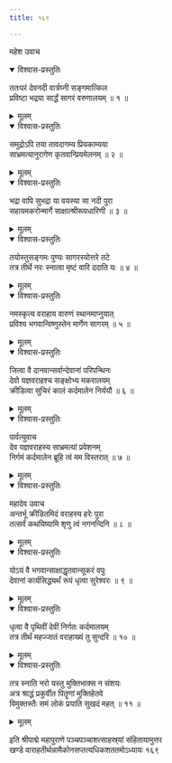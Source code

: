```yaml
---
title: १६९

---
```

महेश उवाच  

<details open><summary>विश्वास-प्रस्तुतिः</summary>

ततःपरं देवनदी वार्त्रघ्नी सङ्गमात्किल  
प्रविष्टा भद्रया सार्द्धं सागरं वरुणालयम् ॥ १ ॥
</details>

<details><summary>मूलम्</summary>

ततःपरं देवनदी वार्त्रघ्नी सङ्गमात्किल  
प्रविष्टा भद्रया सार्द्धं सागरं वरुणालयम् ॥ १ ॥
</details>



<details open><summary>विश्वास-प्रस्तुतिः</summary>

समुद्रोऽपि तया तावदागम्य प्रियकाम्यया  
साभ्रमत्यानुरागेण कृतवान्प्रियमेलनम् ॥ २ ॥
</details>

<details><summary>मूलम्</summary>

समुद्रोऽपि तया तावदागम्य प्रियकाम्यया  
साभ्रमत्यानुरागेण कृतवान्प्रियमेलनम् ॥ २ ॥
</details>



<details open><summary>विश्वास-प्रस्तुतिः</summary>

भद्रा वापि सुभद्रा या वयस्या सा नदी पुरा  
सहायमकरोन्मार्गे साक्षात्श्रीरूपधारिणी ॥ ३ ॥
</details>

<details><summary>मूलम्</summary>

भद्रा वापि सुभद्रा या वयस्या सा नदी पुरा  
सहायमकरोन्मार्गे साक्षात्श्रीरूपधारिणी ॥ ३ ॥
</details>



<details open><summary>विश्वास-प्रस्तुतिः</summary>

तयोस्तुसङ्गमः पुण्यः सागरस्योत्तरे तटे  
तत्र तीर्थे नरः स्नात्वा मृष्टं वारि ददाति यः ॥ ४ ॥
</details>

<details><summary>मूलम्</summary>

तयोस्तुसङ्गमः पुण्यः सागरस्योत्तरे तटे  
तत्र तीर्थे नरः स्नात्वा मृष्टं वारि ददाति यः ॥ ४ ॥
</details>



<details open><summary>विश्वास-प्रस्तुतिः</summary>

नमस्कृत्य वराहाय वारुणं स्थानमाप्नुयात्  
प्रविश्य भगवान्विष्णुस्तेन मार्गेण सागरम् ॥ ५ ॥
</details>

<details><summary>मूलम्</summary>

नमस्कृत्य वराहाय वारुणं स्थानमाप्नुयात्  
प्रविश्य भगवान्विष्णुस्तेन मार्गेण सागरम् ॥ ५ ॥
</details>



<details open><summary>विश्वास-प्रस्तुतिः</summary>

जित्वा वै दानवान्सर्वान्देवानां परिपन्थिनः  
देवो यज्ञवराहश्च सङ्क्षोभ्य मकरालयम्  
क्रीडित्वा सुचिरं कालं कर्दमालेन निर्ययौ ॥ ६ ॥
</details>

<details><summary>मूलम्</summary>

जित्वा वै दानवान्सर्वान्देवानां परिपन्थिनः  
देवो यज्ञवराहश्च सङ्क्षोभ्य मकरालयम्  
क्रीडित्वा सुचिरं कालं कर्दमालेन निर्ययौ ॥ ६ ॥
</details>



<details open><summary>विश्वास-प्रस्तुतिः</summary>

पार्वत्युवाच  
देव यज्ञवराहस्य साभ्रमत्यां प्रवेशनम्  
निर्गमं कर्दमालेन ब्रूहि त्वं मम विस्तरात् ॥ ७ ॥
</details>

<details><summary>मूलम्</summary>

पार्वत्युवाच  
देव यज्ञवराहस्य साभ्रमत्यां प्रवेशनम्  
निर्गमं कर्दमालेन ब्रूहि त्वं मम विस्तरात् ॥ ७ ॥
</details>



<details open><summary>विश्वास-प्रस्तुतिः</summary>

महादेव उवाच  
अन्तर्भू क्रीडितमिदं वराहस्य हरेः पुरा  
तत्सर्वं कथयिष्यामि शृणु त्वं नगनन्दिनि ॥ ८ ॥
</details>

<details><summary>मूलम्</summary>

महादेव उवाच  
अन्तर्भू क्रीडितमिदं वराहस्य हरेः पुरा  
तत्सर्वं कथयिष्यामि शृणु त्वं नगनन्दिनि ॥ ८ ॥
</details>



<details open><summary>विश्वास-प्रस्तुतिः</summary>

योऽयं वै भगवान्साक्षाद्धृतवान्सूकरं वपुः  
देवानां कार्यसिद्ध्यर्थं रूपं धृत्वा सुरेश्वरः ॥ ९ ॥
</details>

<details><summary>मूलम्</summary>

योऽयं वै भगवान्साक्षाद्धृतवान्सूकरं वपुः  
देवानां कार्यसिद्ध्यर्थं रूपं धृत्वा सुरेश्वरः ॥ ९ ॥
</details>



<details open><summary>विश्वास-प्रस्तुतिः</summary>

धृत्वा वै पृथिवीं देवीं निर्गतः कर्दमालयम्  
तत्र तीर्थं महज्जातं वराहाख्यं तु सुन्दरि ॥ १० ॥
</details>

<details><summary>मूलम्</summary>

धृत्वा वै पृथिवीं देवीं निर्गतः कर्दमालयम्  
तत्र तीर्थं महज्जातं वराहाख्यं तु सुन्दरि ॥ १० ॥
</details>



<details open><summary>विश्वास-प्रस्तुतिः</summary>

तत्र स्नाति नरो यस्तु मुक्तिभाक्स न संशयः  
अत्र श्राद्धं प्रकुर्वीत पितॄणां मुक्तिहेतवे  
विमुक्तस्तैः समं लोकं प्रयाति सुखदं महत् ॥ ११ ॥
</details>

<details><summary>मूलम्</summary>

तत्र स्नाति नरो यस्तु मुक्तिभाक्स न संशयः  
अत्र श्राद्धं प्रकुर्वीत पितॄणां मुक्तिहेतवे  
विमुक्तस्तैः समं लोकं प्रयाति सुखदं महत् ॥ ११ ॥
</details>


इति श्रीपाद्मे महापुराणे पञ्चपञ्चाशत्साहस्र्यां संहितायामुत्तर  
खण्डे वाराहतीर्थन्नामैकोनसप्तत्यधिकशततमोऽध्यायः १६९